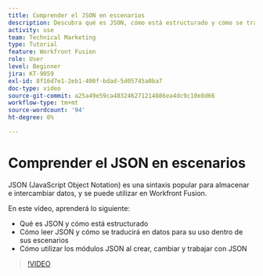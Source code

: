 ```yaml
---
title: Comprender el JSON en escenarios
description: Descubra qué es JSON, cómo está estructurado y cómo se traducirá en datos para su uso dentro de sus escenarios en [!DNL Adobe Workfront Fusion].
activity: use
team: Technical Marketing
type: Tutorial
feature: Workfront Fusion
role: User
level: Beginner
jira: KT-9059
exl-id: 8f16d7e1-2eb1-400f-bdad-5d05745a0ba7
doc-type: video
source-git-commit: a25a49e59ca483246271214886ea4dc9c10e8d66
workflow-type: tm+mt
source-wordcount: '94'
ht-degree: 0%

---
```


# Comprender el JSON en escenarios

JSON (JavaScript Object Notation) es una sintaxis popular para almacenar e intercambiar datos, y se puede utilizar en Workfront Fusion.

En este vídeo, aprenderá lo siguiente:

* Qué es JSON y cómo está estructurado
* Cómo leer JSON y cómo se traducirá en datos para su uso dentro de sus escenarios
* Cómo utilizar los módulos JSON al crear, cambiar y trabajar con JSON

>[!VIDEO](https://video.tv.adobe.com/v/335300/?quality=12&learn=on)
